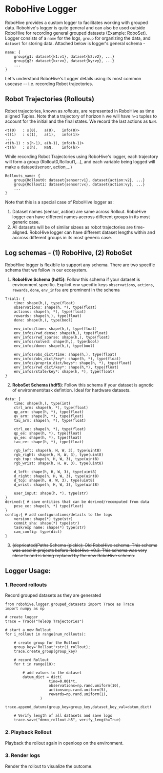 # RoboHive Logger
RoboHive provides a custom logger to facilitates working with grouped data. Robohive's logger is quite general and can also be used outside RoboHive for recording general grouped datasets (Example: RoboSet). Logger consists of a `name` for the logs, `group` for organizing the data, and `dataset` for storing data. Attached below is logger's general schema -
```
name: {
    group{g1: dataset{k1:v1}, dataset{k2:v2}, ...}
    group{g2: dataset{kx:vx}, dataset{ky:vy}, ...}
    ...
}
```
Let's understand RoboHive's Logger details using its most common usecase -- i.e. recording Robot trajectories.


## Robot Trajectories (Rollouts)
Robot trajectories, known as *rollouts*, are represented in RoboHive as time aligned Tuples. Note that a trajectory of horizon `h` we will have `h+1` tuples to account for the initial and the final states. We record the last actions as `NaN`.
```
<t(0)   : s(0),   a(0),   info(0)>
<t(1)   : s(1),   a(1),   info(1)>
...
<t(h-1) : s(h-1), a(h-1), info(h-1)>
<t(h)   : s(h),   NaN,    info(h)>
```

While recording Robot Trajectories using RoboHive's logger, each trajectory will form a group (Rollout0,Rollout1,...), and each variable being logged will make a dataset(sensor, action,...)
```
Rollouts_name: {
    group{Rollout0: dataset{sensor:v1}, dataset{action:v2}, ...}
    group{Rollout1: dataset{sensor:vx}, dataset{action:vy}, ...}
    ...
}
```
Note that this is a special case of RoboHive logger as:
1. Dataset names (sensor, action) are same across Rollout. RoboHive logger can have different names accross different groups in its most generic case.
2. All datasets will be of similar sizees as robot trajectories are time-aligned. RoboHive logger can have different dataset lengths within and accross different groups in its most generic case.


## Log schemas -  (1) RoboHive, (2) RoboSet
RoboHive logger is flexibile to support any schema. There are two specific schema that we follow in our ecosystem.
1. **RoboHive Schema (hdf5)**: Follow this schema if your dataset is environment specific. Explicit env specific keys `observations`, `actions`, `rewards`, `done`, `env_infos` are prominent in the schema
```
Trial1: {
    time: shape(h,), type(float)
    observations: shape(h, *), type(float)
    actions: shape(h, *), type(float)
    rewards: shape(h,), type(float)
    done: shape(h,), type(bool)

    env_infos/time: shape(h,), type(float)
    env_infos/rwd_dense: shape(h,), type(float)
    env_infos/rwd_sparse: shape(h,), type(float)
    env_infos/solved: shape(h,), type(bool)
    env_infos/done: shape(h,), type(bool)

    env_infos/obs_dict/time: shape(h,), type(float)
    env_infos/obs_dict/key*: shape(h, *), type(float)
    env_infos/proprio_dict/keys*: shape(h, *), type(float)
    env_infos/rwd_dict/key*: shape(h,*), type(float)
    env_infos/state/key*: shape(h, *), type(float)
}
```

2. **RoboSet Schema (hdf5)**: Follow this schema if your dataset is agnotic of environment/task defintion. Ideal for hardware datasets.
```
data: {
    time: shape(h,), type(int)
    ctrl_arm: shape(h, *), type(float)
    qp_arm: shape(h, *), type(float)
    qv_arm: shape(h, *), type(float)
    tau_arm: shape(h, *), type(float)

    ctrl_ee: shape(h, *), type(float)
    qp_ee: shape(h, *), type(float)
    qv_ee: shape(h, *), type(float)
    tau_ee: shape(h, *), type(float)

    rgb_left: shape(h, H, W, 3), type(uint8)
    rgb_right: shape(h, H, W, 3), type(uint8)
    rgb_top: shape(h, H, W, 3), type(uint8)
    rgb_wrist: shape(h, H, W, 3), type(uint8)

    d_left: shape(h, H, W, 3), type(uint8)
    d_right: shape(h, H, W, 3), type(uint8)
    d_top: shape(h, H, W, 3), type(uint8)
    d_wrist: shape(h, H, W, 3), type(uint8)

    user_input: shape(h, *), type(str)
}
derived:{ # save entities that can be derived/recomputed from data
    pose_ee: shape(h, *) type(float)
}
config:{ # add configurations/details to the logs
    version: shape(*) type(str)
    commit_sha: shape(*) type(str)
    task/exp name: shape(*) type(str)
    cam_config: type(dict)
}
```

3. ~~(depricated)Paths Schema (pickle): Old RoboHive schema. This schema was used in projects before RoboHive-v0.3. This schema was very close to and is being replaced by the new RoboHive schema.~~

## Logger Usage:
### 1. Record rollouts
Record grouped datasets as they are generated
```
from robohive.logger.grouped_datasets import Trace as Trace
import numpy as np

# create logger
trace = Trace("TeleOp Trajectories")

# start a new Rollout
for i_rollout in range(num_rollouts):

    # create group for the Rollout
    group_key='Rollout'+str(i_rollout);
    trace.create_group(group_key)

    # record Rollout
    for t in range(10):

        # add values to the dataset
        datum_dict = dict(
                    time=0.001*t,
                    observations=np.rand.uniform(10),
                    actions=np.rand.uniform(5),
                    rewards=np.rand.uniform(1),
                )
        trace.append_datums(group_key=group_key,dataset_key_val=datum_dict)

    # Verify length of all datasets and save logs
    trace.save("demo_rollout.h5", verify_length=True)
```
### 2. Playback Rollout
Playback the rollout again in openloop on the environment.

### 3. Render logs
Render the rollout to visualize the outcome.
